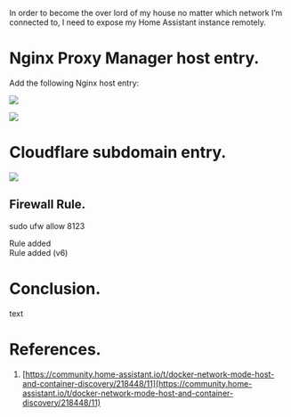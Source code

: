 In order to become the over lord of my house no matter which network I’m connected to, I need to expose my Home Assistant instance remotely.

<!-- Table of Contents -->

Nginx Proxy Manager host entry.
===============================

Add the following Nginx host entry:

![](attachments/13467649/13729793.png)

![](attachments/13467649/13664257.png)

Cloudflare subdomain entry.
===========================

![](attachments/13467649/13828097.png)

Firewall Rule.
--------------

sudo ufw allow 8123

Rule added  
Rule added (v6)

Conclusion.
===========

text

References.
===========

1. [https://community.home-assistant.io/t/docker-network-mode-host-and-container-discovery/218448/11](https://community.home-assistant.io/t/docker-network-mode-host-and-container-discovery/218448/11)
